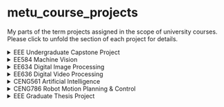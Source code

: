 # metu_course_projects
My parts of the term projects assigned in the scope of university courses. Please click to unfold the section of each project for details.

<details>
  <summary>EEE Undergraduate Capstone Project</summary>
  
  ## Electrical-Electronics Eng. Undergraduate Capstone Project: 3-ball Playing Robot
  https://user-images.githubusercontent.com/97564250/236216379-7402f908-63a5-4388-bbc0-949204c5af0e.mp4
  
  I was in a team of six people and my responsibility was to detect location and colors of the 3 balls by the images acquired by a top view camera. The objective is to hit the cue ball (red one in the examples here) to touch other two balls. The shooting angle calculation are also shown by two lines: one for cueing towards the second ball and one for hitting the third after reflection. The robot is mobile and freely moving, that communicates with Matlab host via bluetooth.
  
  > Relevant content is [here](/metu_eee_undergrad_capstone). The code is not compiled, should be run in MATLAB 2016a or later.
  
  >**Note** I also made a GUI to select cue ball, to observe image-based calculations and to give hit command. The GUI related files are named as `ErasmusPlusOne`, but it will not work properly without other components of the project. If you would like try CV output only, run `capstone_cv_part`.

  <p float="left">
    <img src="https://user-images.githubusercontent.com/97564250/236222004-c8ace175-8294-4a20-865e-755506fa6e95.jpg" width="43%">
    <img src="https://user-images.githubusercontent.com/97564250/236222017-af5ba922-c678-4373-b9c0-d3e800f79d1c.jpg" width="48%">
    <img src="https://user-images.githubusercontent.com/97564250/236222011-80cfbab7-4f5e-4390-a6c1-244171c66e84.jpg" width="43%">
    <img src="https://user-images.githubusercontent.com/97564250/236222021-cb4d181c-f860-4c6b-89c0-85f68f214073.jpg" width="48%">
    <img src="https://user-images.githubusercontent.com/97564250/236222016-2d973268-2620-4c37-be5b-c20e067cad9d.jpg" width="43%">
    <img src="https://user-images.githubusercontent.com/97564250/236222024-3f69e7c2-c26b-4b44-b132-3610ed860ade.jpg" width="48%">
  </p>
  
  _Figure: Input images from top view camera and resulting images of located balls with calculated hitting angles_

</details>

<details>
  <summary>EE584 Machine Vision</summary>
  
  ## EE584 Machine Vision Project: Implementing StereoSnakes

  ![comparison](https://user-images.githubusercontent.com/97564250/236255629-347c0ab9-0931-4cb5-bd23-29679576abd1.jpg)
  
  This is an implementation of ICCV 2015 [paper](/metu_ee584_machine_vision_stereo_snakes/doc/Ju_StereoSnakes_Contour_Based_ICCV_2015_paper.pdf) completely coded by our group of two. The work consists of stereo-aided segmentation and Matlab GUI. The method takes input of a single stereo image, that is foreground-segmented by an arbitrary algorithm. Then, energy functions (depending on the parameters) strives to fit best segmentation to the second stereo image. The advantage of this method is that it has potential to improve input segmentation and to segment occluded objects in the first image.
  
  > Relevant content is [here](/metu_ee584_machine_vision_stereo_snakes). The code is not compiled, should be run in MATLAB 2016a or later.

  <p float="left">
    <img src="https://user-images.githubusercontent.com/97564250/236255639-e9ce31c2-7c02-4014-b7b9-0134496848e0.JPG" width="75%">
  </p>
  
  _Figure: StereoSnakes Matlab GUI (please follow steps in the user manual section our [report](/metu_ee584_machine_vision_stereo_snakes/doc/EE584_final_report_bora_volkan.pdf) to familiarize with the parameters and interface)_

</details>

<details>
  <summary>EE634 Digital Image Processing</summary>
  
  ## EE634 Digital Image Processing Project: Watershed Segmentation

  <p float="left">
    <img title="beach_onlyridgelines" src="https://user-images.githubusercontent.com/97564250/236262880-872e1d30-edfa-4d33-8c24-ddd50f7768cd.JPG" width="24%">
    <img title="beach_segments" src="https://user-images.githubusercontent.com/97564250/236262923-66ce8ab2-9a7d-46fa-9263-1f56743daa4a.JPG" width="24%">
    <img title="hats_onlyridgelines" src="https://user-images.githubusercontent.com/97564250/236262940-4360fa77-bb62-412c-8081-328d94079a85.JPG" width="24%">
    <img title="hats_segments" src="https://user-images.githubusercontent.com/97564250/236262945-4332ba9f-359c-4df4-a237-5eecee72f329.JPG" width="24%">
    <img title="candies_onlyridgelines" src="https://user-images.githubusercontent.com/97564250/236262931-6f02ba05-7725-4080-8519-551de8290e55.JPG" width="24%">
    <img title="candies_segments" src="https://user-images.githubusercontent.com/97564250/236262935-2b60ba3c-327b-4d44-9ca7-04e2e49cc81d.JPG" width="24%">
    <img title="peppers_onlyridgelines" src="https://user-images.githubusercontent.com/97564250/236262962-5c668097-3bd0-4f91-aeb9-86dea915766e.JPG" width="24%">
    <img title="peppers_segments" src="https://user-images.githubusercontent.com/97564250/236262915-9e278be9-d6f5-416f-a5e3-cd77033c5d2c.JPG" width="24%">
    <img title="peppers_onlyridgelines" src="https://user-images.githubusercontent.com/97564250/236262952-ce7bc4bd-c4e1-4f07-bfd9-065e069b1707.JPG" width="48%">
    <img title="parrots_segments" src="https://user-images.githubusercontent.com/97564250/236262960-9a5625ac-c309-4ee4-9d5d-ac0cc5fcc377.JPG" width="48%">
  </p>

  _Figure: Watershed ridgelines on original images and segmentation results_
  
  This script is a part of a project to test and compare distinct segmetation algorithms on richly colored images. My objective was to implement watershed algorithm on the given images. I tackled with the oversegmentation problem which is typical to this method by filtering and merging similar blobs of segmentations.
  
  > Relevant content is [here](/metu_ee634_digital_image_processing_watershed_segmentation). The code is not compiled, should be run in MATLAB 2016a or later.
</details>

<details>
  <summary>EE636 Digital Video Processing</summary>
  
  ## EE636 Digital Video Processing Project: Implementing Tracking in Crowds
  
  https://user-images.githubusercontent.com/97564250/236273516-d16a81c5-aa7c-4374-9ecf-3304126f0898.mp4
  
  This is an implementation of ECCV 2008 [paper](/metu_ee636_digital_video_processing_tracking_in_crowds/doc/TrackingInCrowds_ECC2008(MAIN%20PAPER).pdf) completely coded by me. The method, first, analyzes several frames of the video to understand the general movement flow of the crowd (offline). Then, the object in a user-selected window is tracked by combining offline analysis and online tracking by photometric features. Please see the [documents](/metu_ee636_digital_video_processing_tracking_in_crowds/doc) to familiarize with parameters and for the detailed explanation of the algorithm. 
  
  >**Note** Offline part is encapsulated in the `initialize.m` which analyzes video to get SFF and BFF information. Finally, run `real_time.m` to select an object to track by dragging the marker on the desired location and, then, by double-clicking it. Both scripts have several parameters adjusted to default values.
  
  > Relevant content is [here](/metu_ee636_digital_video_processing_tracking_in_crowds). The code is not compiled, should be run in MATLAB 2016a or later.
</details>

<details>
  <summary>CENG561 Artificial Intelligence</summary>
  
  ## CENG561 Artificial Intelligence Project: Map Spanning (Cleanbot)
  
  >**Warning** This project has its own repository, please visit [here](https://github.com/volkbay/cleanbot).

</details>

<details>
  <summary>CENG786 Robot Motion Planning & Control</summary>
  
  ## CENG786 Robot Motion Planning & Control Project: Implementing a Multi-robot Path Planner
  
  <p>
    <video src="https://user-images.githubusercontent.com/97564250/236289566-69da7d60-be8c-4243-a958-bbb30d3f0745.mp4" type="video/mp4" width="10%">
    <p float="left">
       <img title="path1" src="https://user-images.githubusercontent.com/97564250/236290029-95a57601-9748-408b-977c-5c1849816f13.png" width="32%">
       <img title="path2" src="https://user-images.githubusercontent.com/97564250/236290033-1fd7ada6-967d-4929-81e8-c8a23bed62b2.png" width="32%">
       <img title="path3" src="https://user-images.githubusercontent.com/97564250/236290037-8802620c-eb24-41b5-ab84-1fc20fedf425.png" width="32%">
    </p>
  </p>

  _Figure: Efficient paths of each robot between respective starting and target locations_
  
  This is an implementation of IJRR 2016 [paper](/metu_ceng786_robot_motion_planning/doc/Solovey(2016)_Discrete%20RRT%20for%20exploration%20of%20implicit%20roadmaps%20in%20multi%20robot%20motion%20planning.pdf) completely coded by me. Due to the fact that this is a term project, I partially realized the 2D map experiments of the work (there are also 3D experiments). Basically, this is a composed method exploring implicit paths in a multi-robot scene, each having a start and destination point. The main idea is discretizing the popular RRT algorithm to get most cost efficient motion planning.
  
The robots are holonomic and circular with 2DOF. Obstacles are convex or concave polyhedral 2D objects in a 10x10 meters map. The map obstacle geometries are embedded in the `init_arena` script. Main function `main_project_ceng786` may be called with two parameters namely _case_number_ and _number_of_vertices_. First one determines which the type of the arena, start-target locations and the number of robots, while the latter is for PRM calculation of each agent.

> Relevant content is [here](/metu_ceng786_robot_motion_planning). The code is not compiled, should be run in MATLAB 2016a or later.

</details>

<details>
  <summary>EEE Graduate Thesis Project</summary>
  
  ## Electrical-Electronics Eng. MSc Thesis Project: Automated Image Processing for Scratch Detection on Specular Surfaces
  
  >**Warning** This project has its own repository, please visit [here](https://github.com/volkbay/AIPSDSS).

</details>
